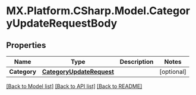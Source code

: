 # MX.Platform.CSharp.Model.CategoryUpdateRequestBody

## Properties

Name | Type | Description | Notes
------------ | ------------- | ------------- | -------------
**Category** | [**CategoryUpdateRequest**](CategoryUpdateRequest.md) |  | [optional] 

[[Back to Model list]](../README.md#documentation-for-models) [[Back to API list]](../README.md#documentation-for-api-endpoints) [[Back to README]](../README.md)

